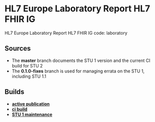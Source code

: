 # HL7 Europe Laboratory Report HL7 FHIR IG
HL7 Europe Laboratory Report HL7 FHIR IG
code: laboratory

## Sources

* The **master** branch documents the STU 1 version and the current CI build for STU 2
* The **0.1.0-fixes** branch is used for managing errata on the STU 1, including STU 1.1

## Builds

* [**active publication**](https://hl7.eu/fhir/laboratory/index.html)
* [**ci build**](https://build.fhir.org/ig/hl7-eu/laboratory/)
* [**STU 1 maintenance**](https://build.fhir.org/ig/hl7-eu/laboratory/branches/0.1.0-fixes/)



